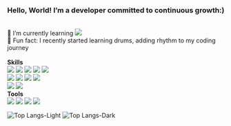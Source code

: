 <!-- [![Hits](https://hits.seeyoufarm.com/api/count/incr/badge.svg?url=https%3A%2F%2Fgithub.com%2Fkkotburi&count_bg=%23F34F29&title_bg=%23555555&icon=&icon_color=%23E7E7E7&title=Hits&edge_flat=false)](https://hits.seeyoufarm.com) -->

### Hello, World! I’m a developer committed to continuous growth:)

<br/>
<div>
🌱 I’m currently learning <img src="https://img.shields.io/badge/Next.js-000000?style=flat-square&logo=Next.js"/>
<br/>
🥁 Fun fact: I recently started learning drums, adding rhythm to my coding journey
</div>
<br/>
<div>
<div>
<b>Skills</b>
<br/>
<img src="https://img.shields.io/badge/React-61DAFB?style=flat-square&logo=React&logoColor=000000"/>
<img src="https://img.shields.io/badge/TypeScript-3178C6?style=flat-square&logo=TypeScript&logoColor=ffffff"/>
<img src="https://img.shields.io/badge/JavaScript-F7DF1E?style=flat-square&logo=JavaScript&logoColor=000000"/>
<img src="https://img.shields.io/badge/HTML5-E34F26?style=flat-square&logo=HTML5&logoColor=ffffff"/>
<img src="https://img.shields.io/badge/CSS3-1572B6?style=flat-square&logo=CSS3"/>
<br/>
<img src="https://img.shields.io/badge/Redux-764ABC?style=flat-square&logo=Redux"/>
<img src="https://img.shields.io/badge/React Router-CA4245?style=flat-square&logo=React Router&logoColor=ffffff"/>
<img src="https://img.shields.io/badge/React Query-FF4154?style=flat-square&logo=React Query&logoColor=ffffff"/>
<img src="https://img.shields.io/badge/styled components-DB7093?style=flat-square&logo=styled components&logoColor=ffffff"/>
<br/>
<img src="https://img.shields.io/badge/Supabase-3FCF8E?style=flat-square&logo=Supabase&logoColor=ffffff"/>
<img src="https://img.shields.io/badge/Firebase-DD2C00?style=flat-square&logo=Firebase"/>
<br/>
<b>Tools</b>
<br/>
<img src="https://img.shields.io/badge/Git-F05032?style=flat-square&logo=Git&logoColor=ffffff"/>
<img src="https://img.shields.io/badge/Figma-F24E1E?style=flat-square&logo=Figma&logoColor=ffffff"/>
<img src="https://img.shields.io/badge/Notion-000000?style=flat-square&logo=Notion"/>
<img src="https://img.shields.io/badge/Slack-4A154B?style=flat-square&logo=Slack"/>
</div>
<div>

![Top Langs-Light](https://github-readme-stats.vercel.app/api/top-langs/?username=kkotburi&layout=compact&card_width=320&exclude_repo=project-megaflix&custom_title=Languages&show_icons=true&theme=default#gh-light-mode-only)
![Top Langs-Dark](https://github-readme-stats.vercel.app/api/top-langs/?username=kkotburi&layout=compact&card_width=320&exclude_repo=project-megaflix&custom_title=Languages&show_icons=true&theme=github_dark#gh-dark-mode-only)

</div>
</div>

<!--
**kkotburi/kkotburi** is a ✨ _special_ ✨ repository because its `README.md` (this file) appears on your GitHub profile.

Here are some ideas to get you started:

- 🔭 I’m currently working on ...
- 🌱 I’m currently learning ...
- 👯 I’m looking to collaborate on ...
- 🤔 I’m looking for help with ...
- 💬 Ask me about ...
- 📫 How to reach me: ...
- 😄 Pronouns: ...
- ⚡ Fun fact: ...

  -->
